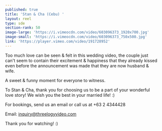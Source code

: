 ```yaml
---
published: true
title: 'Stan & Cha (Cebu) '
layout: reel
type: sde
section-rank: 50
image-large: 'https://i.vimeocdn.com/video/603096373_1920x700.jpg'
image-small: 'https://i.vimeocdn.com/video/603096373_750x500.jpg'
link: 'https://player.vimeo.com/video/191728952'
---
```

Too much love can be seen & felt in this wedding video, the couple just can't seem to contain their excitement & happiness that they already kissed even before the announcement was made that they are now husband & wife.

A sweet & funny moment for everyone to witness.

To Stan & Cha, thank you for choosing us to be a part of your wonderful love story!
We wish you the best in your married life! :)

For bookings, send us an email or call us at +63 2 4344428

Email: inquiry@threelogyvideo.com

Thank you for watching! :)